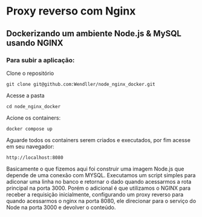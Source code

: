 # Proxy reverso com Nginx

## Dockerizando um ambiente Node.js & MySQL usando NGINX

### Para subir a aplicação:

Clone o repositório

```
git clone git@github.com:Wendller/node_nginx_docker.git
```

Acesse a pasta

```
cd node_nginx_docker
```

Acione os containers:

```
docker compose up
```

Aguarde todos os containers serem criados e executados, por fim acesse em seu navegador:

```
http://localhost:8080
```

Basicamente o que fizemos aqui foi construir uma imagem Node.js que depende de uma conexão com MYSQL.
Executamos um script simples para adiconar uma linha no banco e retornar o dado quando acessarmos a rota principal na porta 3000.
Porém o adicional é que utilizamos o NGINX para receber a requisição inicialmente, configurando um proxy reverso para quando acessarmos o nginx na porta 8080, ele direcionar para o serviço do Node na porta 3000 e devolver o conteúdo.
